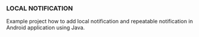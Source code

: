 ### LOCAL NOTIFICATION

Example project how to add local notification and repeatable notification in Android application using Java.